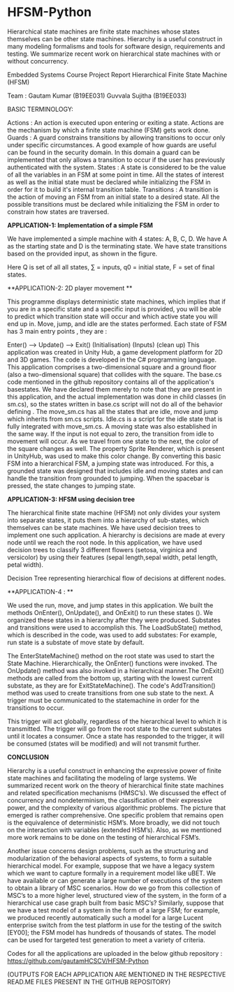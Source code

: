 # HFSM-Python
Hierarchical state machines are finite state machines whose states themselves can be other state machines. Hierarchy is a useful construct in many modeling formalisms and tools for software design, requirements and testing. We summarize recent work on hierarchical state machines with or without concurrency.

Embedded Systems Course Project Report
Hierarchical Finite State Machine (HFSM)

Team :
Gautam Kumar (B19EE031)
Guvvala Sujitha (B19EE033)

BASIC TERMINOLOGY: 
 
Actions :
An action is executed upon entering or exiting a state. Actions are the mechanism by which a finite state machine (FSM) gets work done.
Guards :
A guard constrains transitions by allowing transitions to occur only under specific circumstances. A good example of how guards are useful can be found in the security domain. In this domain a guard can be implemented that only allows a transition to occur if the user has previously authenticated with the system.
States :
A state is considered to be the value of all the variables in an FSM at some point in time. All the states of interest as well as the initial state must be declared while initializing the FSM in order for it to build it's internal transition table.
Transitions :
A transition is the action of moving an FSM from an initial state to a desired state. All the possible transitions must be declared while initializing the FSM in order to constrain how states are traversed.


**APPLICATION-1: Implementation of a simple FSM**

We have implemented a simple machine with 4 states: A, B, C, D. We have A as the starting state and D is the terminating state. We have state transitions based on the provided input, as shown in the figure. 

Here Q is set of all all states, ∑ = inputs, q0 = initial state, F = set of final states.
 
**APPLICATION-2: 2D player movement **

This programme displays deterministic state machines, which implies that if you are in a specific state and a specific input is provided, you will be able to predict which transition state will occur and which active state you will end up in. Move, jump, and idle are the states performed.
Each state of FSM has 3 main entry points , they are :
 
Enter() —>         Update()  —>      Exit()
			       (Initialisation)            (Inputs)            (clean up)
This application was created in Unity Hub, a game development platform for 2D and 3D games. The code is developed in the C# programming language. This application comprises a two-dimensional square and a ground floor (also a two-dimensional square) that collides with the square. The base.cs code mentioned in the github repository contains all of the application's basestates. We have declared them merely to note that they are present in this application, and the actual implementation was done in child classes (in sm.cs), so the states written in base.cs script will not do all of the behavior defining .
The move_sm.cs has all the states that are idle, move and jump which inherits from sm.cs scripts. Idle.cs is a script for the idle state that is fully integrated with move_sm.cs. A moving state was also established in the same way. If the input is not equal to zero, the transition from idle to movement will occur. As we travel from one state to the next, the color of the square changes as well. The property Sprite Renderer, which is present in UnityHub, was used to make this color change.
By converting this basic FSM into a hierarchical FSM, a jumping state was introduced. For this, a grounded state was designed that includes idle and moving states and can handle the transition from grounded to jumping. When the spacebar is pressed, the state changes to jumping state.
 
**APPLICATION-3: HFSM using decision tree**
 
The hierarchical finite state machine (HFSM) not only divides your system into separate states, it puts them into a hierarchy of sub-states, which themselves can be state machines. We have used decision trees to implement one such application. A hierarchy is decisions are made at every node until we reach the root node. In this application, we have used decision trees to classify 3 different flowers (setosa, virginica and versicolor) by using their features (sepal length,sepal width, petal length, petal width).
 
 

 
Decision Tree representing hierarchical flow of decisions at different nodes.
 
 
 
**APPLICATION-4 : **
 
We used the run, move, and jump states in this application. We built the methods OnEnter(), OnUpdate(), and OnExit() to run these states (). We organized these states in a hierarchy after they were produced. Substates and transitions were used to accomplish this. The LoadSubState() method, which is described in the code, was used to add substates: For example, run state is a substate of move state by default.
 
The EnterStateMachine() method on the root state was used to start the State Machine. Hierarchically, the OnEnter() functions were invoked. The OnUpdate() method was also invoked in a hierarchical manner.The OnExit() methods are called from the bottom up, starting with the lowest current substate, as they are for ExitStateMachine(). The code's AddTransition() method was used to create transitions from one sub state to the next. A trigger must be communicated to the statemachine in order for the transitions to occur.
 
This trigger will act globally, regardless of the hierarchical level to which it is transmitted. The trigger will go from the root state to the current substates until it locates a consumer. Once a state has responded to the trigger, it will be consumed (states will be modified) and will not transmit further.


**CONCLUSION**

Hierarchy is a useful construct in enhancing the expressive power of finite state machines and facilitating the modeling of large systems. We summarized recent work on the theory of hierarchical finite state machines and related specification mechanisms (HMSC’s). We discussed the effect of concurrency and nondeterminism, the classification of their expressive power, and the complexity of various algorithmic problems. The picture that emerged is rather comprehensive. One specific problem that remains open is the equivalence of deterministic HSM’s. More broadly, we did not touch on the interaction with variables (extended HSM’s). Also, as we mentioned more work remains to be done on the testing of hierarchical FSM’s. 


Another issue concerns design problems, such as the structuring and modularization of the behavioral aspects of systems, to form a suitable hierarchical model. For example, suppose that we have a legacy system which we want to capture formally in a requirement model like uBET. We have available or can generate a large number of executions of the system to obtain a library of MSC scenarios. How do we go from this collection of MSC’s to a more higher level, structured view of the system, in the form of a hierarchical use case graph built from basic MSC’s? 
Similarly, suppose that we have a test model of a system in the form of a large FSM; for example, we produced recently automatically such a model for a large Lucent enterprise switch from the test platform in use for the testing of the switch [EY00]; the FSM model has hundreds of thousands of states. The model can be used for targeted test generation to meet a variety of criteria.

Codes for all the applications are uploaded in the below github repository  : https://github.com/gautamHCSCV/HFSM-Python

(OUTPUTS FOR EACH APPLICATION ARE MENTIONED IN THE RESPECTIVE READ.ME FILES PRESENT IN THE GITHUB REPOSITORY)

